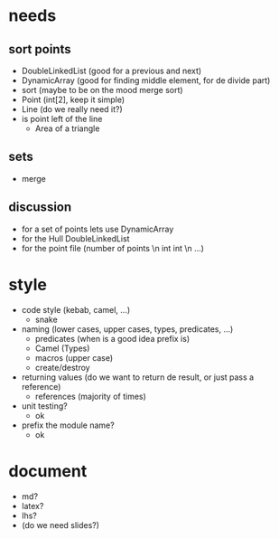 # needs
## sort points
- DoubleLinkedList (good for a previous and next)
- DynamicArray (good for finding middle element, for de divide part)
- sort (maybe to be on the mood merge sort)
- Point (int[2], keep it simple)
- Line (do we really need it?)
- is point left of the line
    - Area of a triangle

## sets
- merge

## discussion
- for a set of points lets use DynamicArray
- for the Hull DoubleLinkedList
- for the point file (number of points \n int int \n ...)

# style
- code style (kebab, camel, ...)
    - snake
- naming (lower cases, upper cases, types, predicates, ...)
    - predicates (when is a good idea prefix is)
    - Camel (Types)
    - macros (upper case)
    - create/destroy
- returning values (do we want to return de result, or just pass a reference)
    - references (majority of times)
- unit testing?
    - ok
- prefix the module name?
    - ok

# document
- md?
- latex?
- lhs?
- (do we need slides?)



